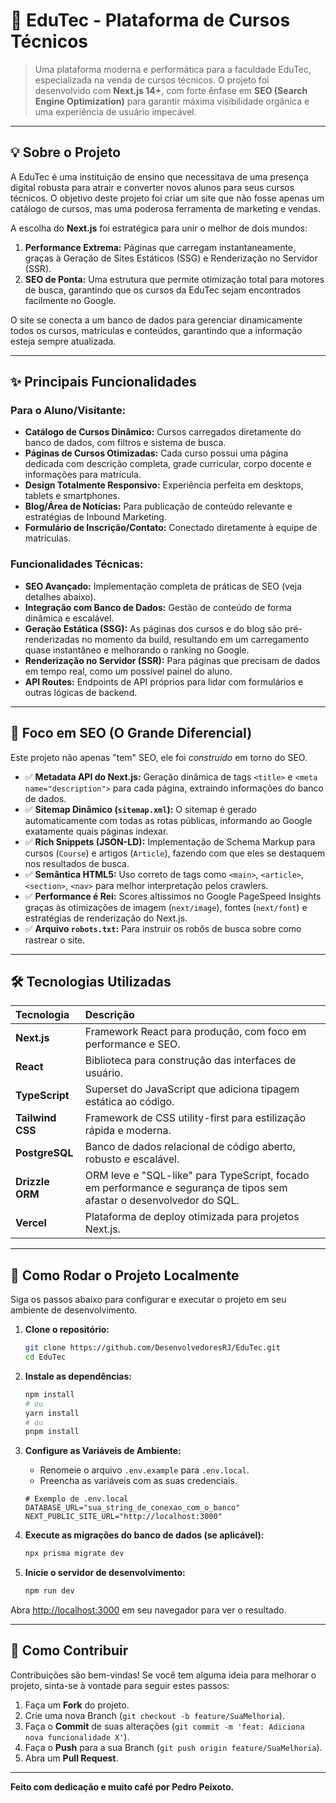 # 🚀 EduTec - Plataforma de Cursos Técnicos

> Uma plataforma moderna e performática para a faculdade EduTec, especializada na venda de cursos técnicos. O projeto foi desenvolvido com **Next.js 14+**, com forte ênfase em **SEO (Search Engine Optimization)** para garantir máxima visibilidade orgânica e uma experiência de usuário impecável.

-----

## 💡 Sobre o Projeto

A EduTec é uma instituição de ensino que necessitava de uma presença digital robusta para atrair e converter novos alunos para seus cursos técnicos. O objetivo deste projeto foi criar um site que não fosse apenas um catálogo de cursos, mas uma poderosa ferramenta de marketing e vendas.

A escolha do **Next.js** foi estratégica para unir o melhor de dois mundos:

1.  **Performance Extrema:** Páginas que carregam instantaneamente, graças à Geração de Sites Estáticos (SSG) e Renderização no Servidor (SSR).
2.  **SEO de Ponta:** Uma estrutura que permite otimização total para motores de busca, garantindo que os cursos da EduTec sejam encontrados facilmente no Google.

O site se conecta a um banco de dados para gerenciar dinamicamente todos os cursos, matrículas e conteúdos, garantindo que a informação esteja sempre atualizada.

-----

## ✨ Principais Funcionalidades

### Para o Aluno/Visitante:

  * **Catálogo de Cursos Dinâmico:** Cursos carregados diretamente do banco de dados, com filtros e sistema de busca.
  * **Páginas de Cursos Otimizadas:** Cada curso possui uma página dedicada com descrição completa, grade curricular, corpo docente e informações para matrícula.
  * **Design Totalmente Responsivo:** Experiência perfeita em desktops, tablets e smartphones.
  * **Blog/Área de Notícias:** Para publicação de conteúdo relevante e estratégias de Inbound Marketing.
  * **Formulário de Inscrição/Contato:** Conectado diretamente à equipe de matrículas.

### Funcionalidades Técnicas:

  * **SEO Avançado:** Implementação completa de práticas de SEO (veja detalhes abaixo).
  * **Integração com Banco de Dados:** Gestão de conteúdo de forma dinâmica e escalável.
  * **Geração Estática (SSG):** As páginas dos cursos e do blog são pré-renderizadas no momento da build, resultando em um carregamento quase instantâneo e melhorando o ranking no Google.
  * **Renderização no Servidor (SSR):** Para páginas que precisam de dados em tempo real, como um possível painel do aluno.
  * **API Routes:** Endpoints de API próprios para lidar com formulários e outras lógicas de backend.

-----

## 🎯 Foco em SEO (O Grande Diferencial)

Este projeto não apenas "tem" SEO, ele foi *construído* em torno do SEO.

  - ✅ **Metadata API do Next.js:** Geração dinâmica de tags `<title>` e `<meta name="description">` para cada página, extraindo informações do banco de dados.
  - ✅ **Sitemap Dinâmico (`sitemap.xml`):** O sitemap é gerado automaticamente com todas as rotas públicas, informando ao Google exatamente quais páginas indexar.
  - ✅ **Rich Snippets (JSON-LD):** Implementação de Schema Markup para cursos (`Course`) e artigos (`Article`), fazendo com que eles se destaquem nos resultados de busca.
  - ✅ **Semântica HTML5:** Uso correto de tags como `<main>`, `<article>`, `<section>`, `<nav>` para melhor interpretação pelos crawlers.
  - ✅ **Performance é Rei:** Scores altíssimos no Google PageSpeed Insights graças às otimizações de imagem (`next/image`), fontes (`next/font`) e estratégias de renderização do Next.js.
  - ✅ **Arquivo `robots.txt`:** Para instruir os robôs de busca sobre como rastrear o site.

-----

## 🛠️ Tecnologias Utilizadas

| Tecnologia | Descrição |
| :--- | :--- |
| **Next.js** | Framework React para produção, com foco em performance e SEO. |
| **React** | Biblioteca para construção das interfaces de usuário. |
| **TypeScript** | Superset do JavaScript que adiciona tipagem estática ao código. |
| **Tailwind CSS** | Framework de CSS utility-first para estilização rápida e moderna. |
| **PostgreSQL** | Banco de dados relacional de código aberto, robusto e escalável. |
| **Drizzle ORM** | ORM leve e "SQL-like" para TypeScript, focado em performance e segurança de tipos sem afastar o desenvolvedor do SQL. |
| **Vercel** | Plataforma de deploy otimizada para projetos Next.js. |

-----

## 🏁 Como Rodar o Projeto Localmente

Siga os passos abaixo para configurar e executar o projeto em seu ambiente de desenvolvimento.

1.  **Clone o repositório:**

    ```bash
    git clone https://github.com/DesenvolvedoresRJ/EduTec.git
    cd EduTec
    ```

2.  **Instale as dependências:**

    ```bash
    npm install
    # ou
    yarn install
    # ou
    pnpm install
    ```

3.  **Configure as Variáveis de Ambiente:**

      - Renomeie o arquivo `.env.example` para `.env.local`.
      - Preencha as variáveis com as suas credenciais.

    <!-- end list -->

    ```env
    # Exemplo de .env.local
    DATABASE_URL="sua_string_de_conexao_com_o_banco"
    NEXT_PUBLIC_SITE_URL="http://localhost:3000"
    ```

4.  **Execute as migrações do banco de dados (se aplicável):**

    ```bash
    npx prisma migrate dev
    ```

5.  **Inicie o servidor de desenvolvimento:**

    ```bash
    npm run dev
    ```

Abra [http://localhost:3000](https://www.google.com/search?q=http://localhost:3000) em seu navegador para ver o resultado.

-----

## 🤝 Como Contribuir

Contribuições são bem-vindas\! Se você tem alguma ideia para melhorar o projeto, sinta-se à vontade para seguir estes passos:

1.  Faça um **Fork** do projeto.
2.  Crie uma nova Branch (`git checkout -b feature/SuaMelhoria`).
3.  Faça o **Commit** de suas alterações (`git commit -m 'feat: Adiciona nova funcionalidade X'`).
4.  Faça o **Push** para a sua Branch (`git push origin feature/SuaMelhoria`).
5.  Abra um **Pull Request**.

-----

**Feito com dedicação e muito café por Pedro Peixoto.**
